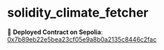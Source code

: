 # solidity_climate_fetcher

🔗 **Deployed Contract on Sepolia**: [0x7b89eb22e5bea23cf05e9a8b0a2135c8446c2fac](https://sepolia.etherscan.io/address/0x7b89eb22e5bea23cf05e9a8b0a2135c8446c2fac#code)
